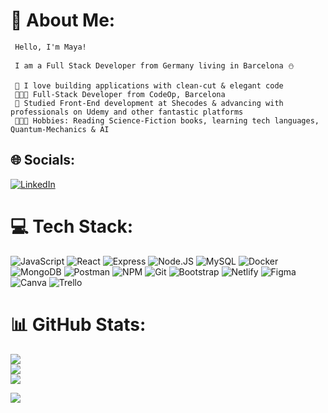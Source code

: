 
# 💫 About Me:
                                          
     Hello, I'm Maya!  
     
     I am a Full Stack Developer from Germany living in Barcelona ⛄ 
                                          
     💜 I love building applications with clean-cut & elegant code
     👩🏻‍🎓 Full-Stack Developer from CodeOp, Barcelona
     👜 Studied Front-End development at Shecodes & advancing with professionals on Udemy and other fantastic platforms
     👩🏻‍🎤 Hobbies: Reading Science-Fiction books, learning tech languages, Quantum-Mechanics & AI


## 🌐 Socials:
[![LinkedIn](https://img.shields.io/badge/LinkedIn-%230077B5.svg?logo=linkedin&logoColor=white)](https://www.linkedin.com/in/maya-barbir/) 

# 💻 Tech Stack:

![JavaScript](https://img.shields.io/badge/javascript-%23323330.svg?style=for-the-badge&logo=javascript&logoColor=%23F7DF1E) ![React](https://img.shields.io/badge/react-%2320232a.svg?style=for-the-badge&logo=react&logoColor=%2361DAFB) 
![Express](https://img.shields.io/badge/express-%23F24E1E.svg?style=for-the-badge&logo=express&logoColor=white) 
![Node.JS](https://img.shields.io/badge/node-%23000000.svg?style=for-the-badge&logo=node&logoColor=green)
![MySQL](https://img.shields.io/badge/mysql-%23F24E1E.svg?style=for-the-badge&logo=mysql&logoColor=white)
![Docker](https://img.shields.io/badge/docker-%23000000.svg?style=for-the-badge&logo=docker&logoColor=#00C7B7)
![MongoDB](https://img.shields.io/badge/mongodb-%23F24E1E.svg?style=for-the-badge&logo=mongodb&logoColor=%2361DAFB)
![Postman](https://img.shields.io/badge/postman-%23000000.svg?style=for-the-badge&logo=postman&logoColor=#00C7B7)
![NPM](https://img.shields.io/badge/npm-%2300C4CC.svg?style=for-the-badge&logo=npm&logoColor=#00C7B7)
![Git](https://img.shields.io/badge/git-%23000000.svg?style=for-the-badge&logo=git&logoColor=#00C7B7)
![Bootstrap](https://img.shields.io/badge/bootstrap-%23563D7C.svg?style=for-the-badge&logo=bootstrap&logoColor=white)
![Netlify](https://img.shields.io/badge/netlify-%23000000.svg?style=for-the-badge&logo=netlify&logoColor=#00C7B7) 
![Figma](https://img.shields.io/badge/figma-%23F24E1E.svg?style=for-the-badge&logo=figma&logoColor=white)
![Canva](https://img.shields.io/badge/Canva-%2300C4CC.svg?style=for-the-badge&logo=Canva&logoColor=white) 
![Trello](https://img.shields.io/badge/Trello-%231572B6.svg?style=for-the-badge&logo=Trello&logoColor=white)
# 📊 GitHub Stats:
![](https://github-readme-stats.vercel.app/api?username=Mayadev3&theme=dracula&hide_border=false&include_all_commits=false&count_private=false)<br/>
![](https://github-readme-streak-stats.herokuapp.com/?user=Mayadev3&theme=dracula&hide_border=false)<br/>
![](https://github-readme-stats.vercel.app/api/top-langs/?username=Mayadev3&theme=dracula&hide_border=false&include_all_commits=false&count_private=false&layout=compact)



[![](https://visitcount.itsvg.in/api?id=Mayadev3&icon=0&color=0)](https://visitcount.itsvg.in)


